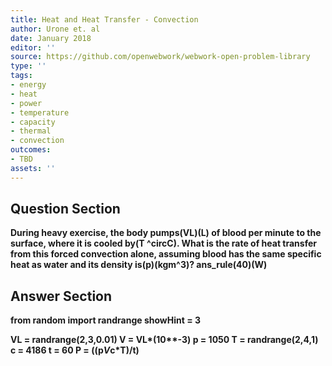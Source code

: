 ```yaml
---
title: Heat and Heat Transfer - Convection
author: Urone et. al
date: January 2018
editor: ''
source: https://github.com/openwebwork/webwork-open-problem-library
type: ''
tags:
- energy
- heat
- power
- temperature
- capacity
- thermal
- convection
outcomes:
- TBD
assets: ''
---
```


## Question Section 

<b>
During heavy exercise, the body pumps(VL)(L) of blood per minute to the surface,
where it is cooled by(T ^circC). What is the rate of heat transfer from this forced
convection alone, assuming blood has the same specific heat as water and its density
is(p)(kgm^3)?
ans_rule(40)(W)



## Answer Section

from random import randrange
showHint = 3

VL = randrange(2,3,0.01)
V = VL*(10**-3)
p = 1050
T = randrange(2,4,1)
c = 4186
t = 60
P = ((p*V*c*T)/t)
